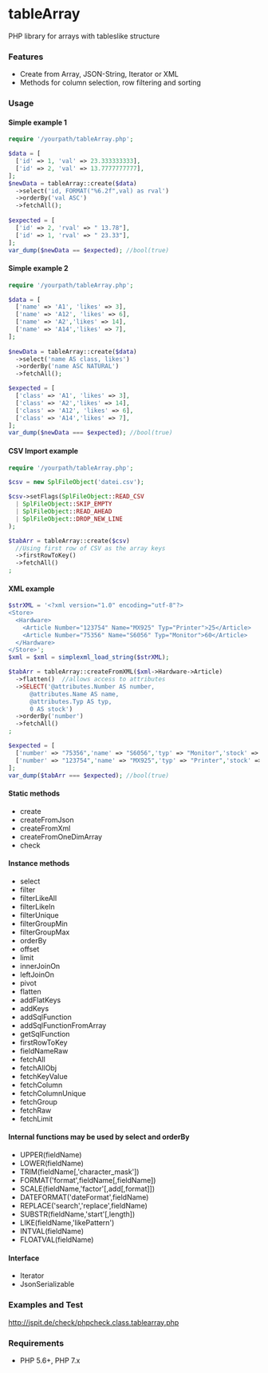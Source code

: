 # tableArray 

PHP library for arrays with tableslike structure

### Features

- Create from Array, JSON-String, Iterator or XML
- Methods for column selection, row filtering and sorting

### Usage

#### Simple example 1

```php
require '/yourpath/tableArray.php';

$data = [ 
  ['id' => 1, 'val' => 23.333333333], 
  ['id' => 2, 'val' => 13.7777777777], 
]; 
$newData = tableArray::create($data) 
  ->select('id, FORMAT("%6.2f",val) as rval') 
  ->orderBy('val ASC')
  ->fetchAll(); 
  
$expected = [ 
  ['id' => 2, 'rval' => " 13.78"],
  ['id' => 1, 'rval' => " 23.33"],  
]; 
var_dump($newData == $expected); //bool(true)
```

#### Simple example 2

```php
require '/yourpath/tableArray.php';

$data = [ 
  ['name' => 'A1', 'likes' => 3], 
  ['name' => 'A12', 'likes' => 6], 
  ['name' => 'A2','likes' => 14], 
  ['name' => 'A14','likes' => 7], 
];
 
$newData = tableArray::create($data)
  ->select('name AS class, likes') 
  ->orderBy('name ASC NATURAL') 
  ->fetchAll();

$expected = [ 
  ['class' => 'A1', 'likes' => 3], 
  ['class' => 'A2','likes' => 14], 
  ['class' => 'A12', 'likes' => 6], 
  ['class' => 'A14','likes' => 7], 
];
var_dump($newData === $expected); //bool(true)
```

#### CSV Import example 

```php
require '/yourpath/tableArray.php';

$csv = new SplFileObject('datei.csv');

$csv->setFlags(SplFileObject::READ_CSV 
  | SplFileObject::SKIP_EMPTY 
  | SplFileObject::READ_AHEAD 
  | SplFileObject::DROP_NEW_LINE
);

$tabArr = tableArray::create($csv)
  //Using first row of CSV as the array keys
  ->firstRowToKey()  
  ->fetchAll()
;
```

#### XML example
 
```php
$strXML = '<?xml version="1.0" encoding="utf-8"?>
<Store>
  <Hardware>
    <Article Number="123754" Name="MX925" Typ="Printer">25</Article>
    <Article Number="75356" Name="S6056" Typ="Monitor">60</Article>
  </Hardware>
</Store>';
$xml = $xml = simplexml_load_string($strXML);

$tabArr = tableArray::createFromXML($xml->Hardware->Article)
  ->flatten()  //allows access to attributes
  ->SELECT('@attributes.Number AS number,
      @attributes.Name AS name,
      @attributes.Typ AS typ,
      0 AS stock')
  ->orderBy('number')
  ->fetchAll()
;

$expected = [
  ['number' => "75356",'name' => "S6056",'typ' => "Monitor",'stock' => "60"],
  ['number' => "123754",'name' => "MX925",'typ' => "Printer",'stock' => "25"]
];
var_dump($tabArr === $expected); //bool(true)
```

#### Static methods
  * create
  * createFromJson
  * createFromXml
  * createFromOneDimArray
  * check
  
#### Instance methods
  * select
  * filter
  * filterLikeAll
  * filterLikeIn
  * filterUnique
  * filterGroupMin
  * filterGroupMax
  * orderBy
  * offset
  * limit
  * innerJoinOn
  * leftJoinOn
  * pivot
  * flatten
  * addFlatKeys
  * addKeys
  * addSqlFunction
  * addSqlFunctionFromArray
  * getSqlFunction
  * firstRowToKey
  * fieldNameRaw
  * fetchAll
  * fetchAllObj
  * fetchKeyValue
  * fetchColumn
  * fetchColumnUnique
  * fetchGroup
  * fetchRaw
  * fetchLimit
  
#### Internal functions may be used by select and orderBy
  * UPPER(fieldName)
  * LOWER(fieldName)
  * TRIM(fieldName[,'character_mask'])
  * FORMAT('format',fieldName[,fieldName])
  * SCALE(fieldName,'factor'[,add[,format]])
  * DATEFORMAT('dateFormat',fieldName)
  * REPLACE('search','replace',fieldName)
  * SUBSTR(fieldName,'start'[,length])
  * LIKE(fieldName,'likePattern')
  * INTVAL(fieldName)
  * FLOATVAL(fieldName)
  
#### Interface
  * Iterator 
  * JsonSerializable
  
### Examples and Test

http://jspit.de/check/phpcheck.class.tablearray.php

### Requirements

- PHP 5.6+, PHP 7.x
